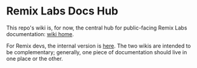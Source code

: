 
# Remix Labs Docs Hub

This repo's wiki is, for now, the central hub for public-facing Remix Labs documentation: [wiki home](https://github.com/remixlabs/docs-public/wiki).

For Remix devs, the internal version is [here](https://github.com/remixlabs/docs-internal/wiki). The two wikis are intended to be complementary; generally, one piece of documentation should live in one place or the other.
